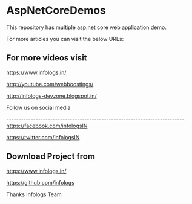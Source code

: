 # AspNetCoreDemos
This repository has multiple asp.net core web application demo.

For more articles you can visit the below URLs:

For more videos visit
------------------------------------------------------------------------
https://www.infologs.in/

http://youtube.com/webboostings/

http://infologs-devzone.blogspot.in/


Follow us on social media

-------------------------------------------------------------------------.
https://facebook.com/infologsIN

https://twitter.com/infologsIN


Download Project from
--------------------------------------------------------------------------
https://www.infologs.in/

https://github.com/infologs


Thanks
Infologs Team
